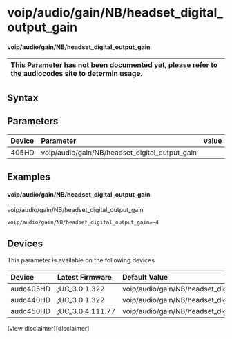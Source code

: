 ﻿---
description: voip/audio/gain/NB/headset_digital_output_gain
search: false
---

# voip/audio/gain/NB/headset_digital_output_gain

#### voip/audio/gain/NB/headset_digital_output_gain


| This Parameter has not been documented yet, please refer to the audiocodes site to determin usage.  | 
| :--- |

## Syntax

## Parameters
|Device|Parameter|value|Description|
|:---|:---|:---|:---|
| 405HD | voip/audio/gain/NB/headset_digital_output_gain |  |  |

## Examples
#### voip/audio/gain/NB/headset_digital_output_gain

voip/audio/gain/NB/headset_digital_output_gain

```
voip/audio/gain/NB/headset_digital_output_gain=-4
```

## Devices
This parameter is available on the following devices

| Device | Latest Firmware | Default Value |
|:---|:---|:---|
| audc405HD | ;UC_3.0.1.322 | voip/audio/gain/NB/headset_digital_output_gain=-4 
| audc440HD | ;UC_3.0.1.322 | voip/audio/gain/NB/headset_digital_output_gain=-4 
| audc450HD | ;UC_3.0.4.111.77 | voip/audio/gain/NB/headset_digital_output_gain=-4 

(view disclaimer)[disclaimer]
